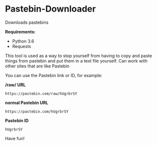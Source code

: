 # Pastebin-Downloader
Downloads pastebins 


**Requirements:**
 - Python 3.6
 - Requests

This tool is used as a way to stop yourself from having to copy and paste things from pastebin and put them in a text file yourself.
Can work with other sites that are like Pastebin

You can use the Pastebin link or ID, for example:

**/raw/ URL**
```
https://pastebin.com/raw/hUgrbrSY
```

**normal Pastebin URL**
```
https://pastebin.com/hUgrbrSY
```

**Pastebin ID**
```
hUgrbrSY
```

Have fun!